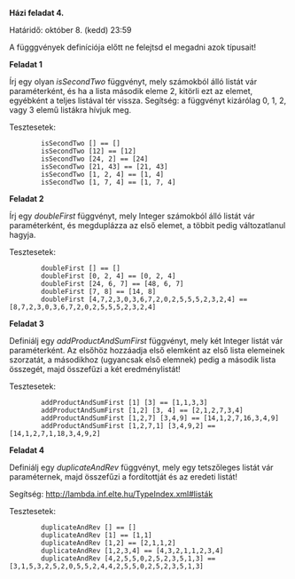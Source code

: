 **Házi feladat 4.**

Határidő: október 8. (kedd) 23:59

A függgvények definíciója előtt ne felejtsd el megadni azok típusait!

**Feladat 1**

Írj egy olyan *isSecondTwo* függvényt, mely számokból álló listát vár paraméterként, és ha a lista második eleme 2, kitörli ezt az elemet, egyébként a teljes listával tér vissza. Segítség: a függvényt kizárólag 0, 1, 2, vagy 3 elemű listákra hívjuk meg.

Tesztesetek:

            isSecondTwo [] == []
            isSecondTwo [12] == [12]
            isSecondTwo [24, 2] == [24]
            isSecondTwo [21, 43] == [21, 43]
            isSecondTwo [1, 2, 4] == [1, 4]
            isSecondTwo [1, 7, 4] == [1, 7, 4]

**Feladat 2**

Írj egy *doubleFirst* függvényt, mely Integer számokból álló listát vár paraméterként, és megduplázza az első elemet, a többit pedig változatlanul hagyja.

Tesztesetek:

            doubleFirst [] == []
            doubleFirst [0, 2, 4] == [0, 2, 4]
            doubleFirst [24, 6, 7] == [48, 6, 7]
            doubleFirst [7, 8] == [14, 8]
            doubleFirst [4,7,2,3,0,3,6,7,2,0,2,5,5,5,2,3,2,4] == [8,7,2,3,0,3,6,7,2,0,2,5,5,5,2,3,2,4]


**Feladat 3**

Definiálj egy *addProductAndSumFirst* függvényt, mely két Integer listát vár paraméterként. Az elsőhöz hozzáadja első elemként az első lista elemeinek szorzatát, a másodikhoz (ugyancsak első elemnek) pedig a második lista összegét, majd összefűzi a két eredménylistát!

Tesztesetek:

            addProductAndSumFirst [1] [3] == [1,1,3,3]
            addProductAndSumFirst [1,2] [3, 4] == [2,1,2,7,3,4]
            addProductAndSumFirst [1,2,7] [3,4,9] == [14,1,2,7,16,3,4,9]
            addProductAndSumFirst [1,2,7,1] [3,4,9,2] == [14,1,2,7,1,18,3,4,9,2]


**Feladat 4**

Definiálj egy *duplicateAndRev* függvényt, mely egy tetszőleges listát vár paraméternek, majd összefűzi a fordítottját és az eredeti listát! 

Segítség: http://lambda.inf.elte.hu/TypeIndex.xml#listák

Tesztesetek:

            duplicateAndRev [] == []
            duplicateAndRev [1] == [1,1]
            duplicateAndRev [1,2] == [2,1,1,2]
            duplicateAndRev [1,2,3,4] == [4,3,2,1,1,2,3,4]
            duplicateAndRev [4,2,5,5,0,2,5,2,3,5,1,3] == [3,1,5,3,2,5,2,0,5,5,2,4,4,2,5,5,0,2,5,2,3,5,1,3]